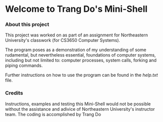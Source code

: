 <h1>Welcome to Trang Do's Mini-Shell</h1>

<h3>About this project</h3>
This project was worked on as part of an assignment for Northeastern University's classwork (for CS3650 Computer Systems).

The program poses as a demonstration of my understanding of some rudamental, but nevertheless essential, foundations of computer
systems, including but not limited to: computer processes, system calls, forking and piping commands.

Further instructions on how to use the program can be found in the *help.txt* file.

<h3>Credits</h3>
Instructions, examples and testing this Mini-Shell would not be possible without the assistance and adivice of Northeastern University's
instructor team. The coding is accomplished by Trang Do

